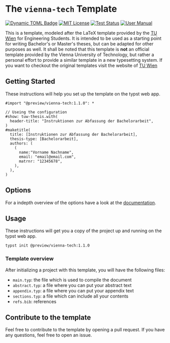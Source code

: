 # The `vienna-tech` Template
[![Dynamic TOML Badge](https://img.shields.io/badge/dynamic/toml?url=https%3A%2F%2Fraw.githubusercontent.com%2Fnpikall%2Fvienna-tech%2Frefs%2Fheads%2Fmain%2Ftypst.toml&query=%24.package.version&prefix=v&logo=typst&label=template&color=239DAD)](https://typst.app/universe/package/rubber-article)
[![MIT License](https://img.shields.io/badge/license-MIT-blue)](https://github.com/npikall/vienna-tech/blob/main/LICENSE)
[![Test Status](https://github.com/npikall/vienna-tech/actions/workflows/ci.yml/badge.svg)](https://github.com/npikall/vienna-tech/actions/workflows/ci.yml)
[![User Manual](https://img.shields.io/badge/doc-.pdf-mediumpurple)](https://github.com/npikall/vienna-tech/blob/main/docs/docs.pdf)

<!-- <div align="center">Version 1.1.0</div> -->

This is a template, modeled after the LaTeX template provided by the [TU Wien] for Engineering Students. It is intended to be used as a starting point for writing Bachelor's or Master's theses, but can be adapted for other purposes as well. It shall be noted that this template is **not** an official template provided by the Vienna University of Technology, but rather a personal effort to provide a similar template in a new typesetting system. If you want to checkout the original templates visit the website of [TU Wien](https://www.tuwien.at/cee/edvlabor/lehre/vorlagen) 


## Getting Started

These instructions will help you set up the template on the typst web app. 

```typ
#import "@preview/vienna-tech:1.1.0": *

// Useing the configuration
#show: tuw-thesis.with(
  header-title: "Instruktionen zur Abfassung der Bachelorarbeit",
)
#maketitle(
  title: [Instruktionen zur Abfassung der Bachelorarbeit],
  thesis-type: [Bachelorarbeit],
  authors: (
    (
      name:"Vorname Nachname",
      email: "email@email.com",
      matrnr: "12345678",
    ),
  ),
)
```

## Options

For a indepth overview of the options have a look at the [documentation].



## Usage

These instructions will get you a copy of the project up and running on the typst web app. 

```bash
typst init @preview/vienna-tech:1.1.0
```

### Template overview

After initializing a project with this template, you will have the following files:

- `main.typ`: the file which is used to compile the document
- `abstract.typ`: a file where you can put your abstract text
- `appendix.typ`: a file where you can put your appendix text
- `sections.typ`: a file which can include all your contents
- `refs.bib`: references

## Contribute to the template

Feel free to contribute to the template by opening a pull request. If you have any questions, feel free to open an issue.

[documentation]: https://github.com/npikall/vienna-tech/tree/main/docs/docs.pdf
[TU Wien]:https://www.tuwien.at/